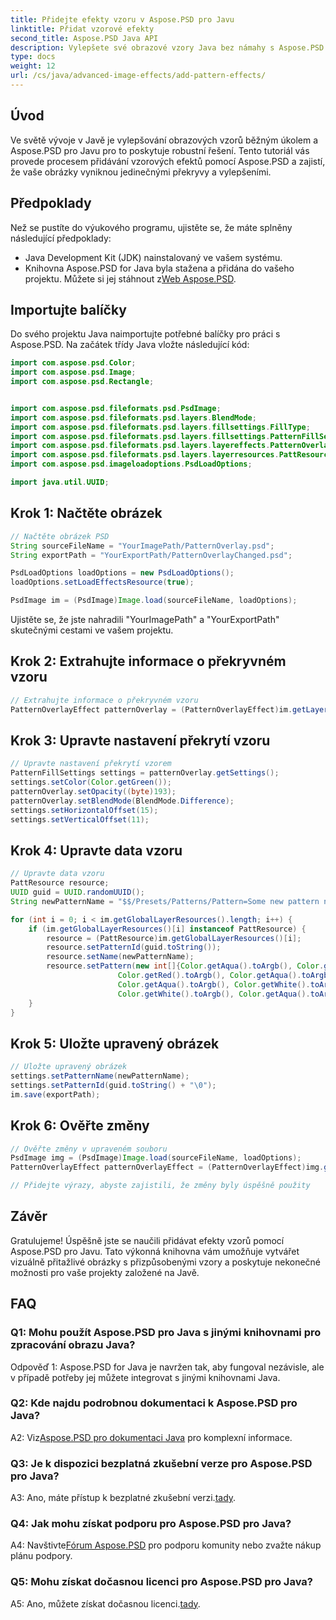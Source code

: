 ```yaml
---
title: Přidejte efekty vzoru v Aspose.PSD pro Javu
linktitle: Přidat vzorové efekty
second_title: Aspose.PSD Java API
description: Vylepšete své obrazové vzory Java bez námahy s Aspose.PSD pro Java. Postupujte podle našeho podrobného návodu a přidejte efekty podmanivého vzoru.
type: docs
weight: 12
url: /cs/java/advanced-image-effects/add-pattern-effects/
---
```

## Úvod

Ve světě vývoje v Javě je vylepšování obrazových vzorů běžným úkolem a Aspose.PSD pro Javu pro to poskytuje robustní řešení. Tento tutoriál vás provede procesem přidávání vzorových efektů pomocí Aspose.PSD a zajistí, že vaše obrázky vyniknou jedinečnými překryvy a vylepšeními.

## Předpoklady

Než se pustíte do výukového programu, ujistěte se, že máte splněny následující předpoklady:

- Java Development Kit (JDK) nainstalovaný ve vašem systému.
-  Knihovna Aspose.PSD for Java byla stažena a přidána do vašeho projektu. Můžete si jej stáhnout z[Web Aspose.PSD](https://releases.aspose.com/psd/java/).

## Importujte balíčky

Do svého projektu Java naimportujte potřebné balíčky pro práci s Aspose.PSD. Na začátek třídy Java vložte následující kód:

```java
import com.aspose.psd.Color;
import com.aspose.psd.Image;
import com.aspose.psd.Rectangle;


import com.aspose.psd.fileformats.psd.PsdImage;
import com.aspose.psd.fileformats.psd.layers.BlendMode;
import com.aspose.psd.fileformats.psd.layers.fillsettings.FillType;
import com.aspose.psd.fileformats.psd.layers.fillsettings.PatternFillSettings;
import com.aspose.psd.fileformats.psd.layers.layereffects.PatternOverlayEffect;
import com.aspose.psd.fileformats.psd.layers.layerresources.PattResource;
import com.aspose.psd.imageloadoptions.PsdLoadOptions;

import java.util.UUID;
```

## Krok 1: Načtěte obrázek

```java
// Načtěte obrázek PSD
String sourceFileName = "YourImagePath/PatternOverlay.psd";
String exportPath = "YourExportPath/PatternOverlayChanged.psd";

PsdLoadOptions loadOptions = new PsdLoadOptions();
loadOptions.setLoadEffectsResource(true);

PsdImage im = (PsdImage)Image.load(sourceFileName, loadOptions);
```

Ujistěte se, že jste nahradili "YourImagePath" a "YourExportPath" skutečnými cestami ve vašem projektu.

## Krok 2: Extrahujte informace o překryvném vzoru

```java
// Extrahujte informace o překryvném vzoru
PatternOverlayEffect patternOverlay = (PatternOverlayEffect)im.getLayers()[1].getBlendingOptions().getEffects()[0];
```

## Krok 3: Upravte nastavení překrytí vzoru

```java
// Upravte nastavení překrytí vzorem
PatternFillSettings settings = patternOverlay.getSettings();
settings.setColor(Color.getGreen());
patternOverlay.setOpacity((byte)193);
patternOverlay.setBlendMode(BlendMode.Difference);
settings.setHorizontalOffset(15);
settings.setVerticalOffset(11);
```

## Krok 4: Upravte data vzoru

```java
// Upravte data vzoru
PattResource resource;
UUID guid = UUID.randomUUID();
String newPatternName = "$$/Presets/Patterns/Pattern=Some new pattern name\0";

for (int i = 0; i < im.getGlobalLayerResources().length; i++) {
    if (im.getGlobalLayerResources()[i] instanceof PattResource) {
        resource = (PattResource)im.getGlobalLayerResources()[i];
        resource.setPatternId(guid.toString());
        resource.setName(newPatternName);
        resource.setPattern(new int[]{Color.getAqua().toArgb(), Color.getRed().toArgb(),
                        Color.getRed().toArgb(), Color.getAqua().toArgb(),
                        Color.getAqua().toArgb(), Color.getWhite().toArgb(),
                        Color.getWhite().toArgb(), Color.getAqua().toArgb()}, new Rectangle(0, 0, 4, 2));
    }
}
```

## Krok 5: Uložte upravený obrázek

```java
// Uložte upravený obrázek
settings.setPatternName(newPatternName);
settings.setPatternId(guid.toString() + "\0");
im.save(exportPath);
```

## Krok 6: Ověřte změny

```java
// Ověřte změny v upraveném souboru
PsdImage img = (PsdImage)Image.load(sourceFileName, loadOptions);
PatternOverlayEffect patternOverlayEffect = (PatternOverlayEffect)img.getLayers()[1].getBlendingOptions().getEffects()[0];

// Přidejte výrazy, abyste zajistili, že změny byly úspěšně použity
```

## Závěr

Gratulujeme! Úspěšně jste se naučili přidávat efekty vzorů pomocí Aspose.PSD pro Javu. Tato výkonná knihovna vám umožňuje vytvářet vizuálně přitažlivé obrázky s přizpůsobenými vzory a poskytuje nekonečné možnosti pro vaše projekty založené na Javě.

## FAQ

### Q1: Mohu použít Aspose.PSD pro Java s jinými knihovnami pro zpracování obrazu Java?

Odpověď 1: Aspose.PSD for Java je navržen tak, aby fungoval nezávisle, ale v případě potřeby jej můžete integrovat s jinými knihovnami Java.

### Q2: Kde najdu podrobnou dokumentaci k Aspose.PSD pro Java?

 A2: Viz[Aspose.PSD pro dokumentaci Java](https://reference.aspose.com/psd/java/) pro komplexní informace.

### Q3: Je k dispozici bezplatná zkušební verze pro Aspose.PSD pro Java?

 A3: Ano, máte přístup k bezplatné zkušební verzi.[tady](https://releases.aspose.com/).

### Q4: Jak mohu získat podporu pro Aspose.PSD pro Java?

 A4: Navštivte[Fórum Aspose.PSD](https://forum.aspose.com/c/psd/34) pro podporu komunity nebo zvažte nákup plánu podpory.

### Q5: Mohu získat dočasnou licenci pro Aspose.PSD pro Java?

A5: Ano, můžete získat dočasnou licenci.[tady](https://purchase.aspose.com/temporary-license/).